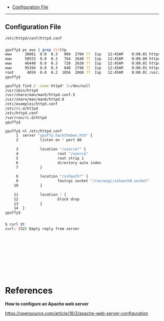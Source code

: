 - [Configuration File](#configuration-file)

-------------------------------------------

## Configuration File
```sh
/etc/httpd/conf/httpd.conf
```

### 
```sh
ypuffy$ ps aux | grep [h]ttp
www      30861  0.0  0.3   904  2704 ??  Isp   12:45AM    0:00.01 httpd: logger (httpd)
www      58553  0.0  0.3   764  2640 ??  Isp   12:45AM    0:00.00 httpd: server (httpd)
www      46448  0.0  0.3   728  2620 ??  Isp   12:45AM    0:00.01 httpd: server (httpd)
www      95394  0.0  0.3   848  2796 ??  Isp   12:45AM    0:00.01 httpd: server (httpd)
root      4059  0.0  0.2  1056  2068 ??  Isp   12:45AM    0:00.01 /usr/sbin/httpd
ypuffy$ 

ypuffy$ find / -name httpd* 2>/dev/null 
/usr/sbin/httpd
/usr/share/man/man5/httpd.conf.5
/usr/share/man/man8/httpd.8
/etc/examples/httpd.conf
/etc/rc.d/httpd
/etc/httpd.conf
/var/run/rc.d/httpd
ypuffy$

ypuffy$ nl /etc/httpd.conf
     1  server "ypuffy.hackthebox.htb" {
     2          listen on * port 80
      
     3          location "/userca*" {
     4                  root "/userca"
     5                  root strip 1
     6                  directory auto index
     7          }
      
     8          location "/sshauth*" {
     9                  fastcgi socket "/run/wsgi/sshauthd.socket"
    10          }
      
    11          location * {
    12                  block drop
    13          }
    14  }
ypuffy$
```

### 
```sh
$ curl $t   
curl: (52) Empty reply from server
```



### 
```sh

```

### 
```sh

```

### 
```sh

```

### 
```sh

```

### 
```sh

```

### 
```sh

```

# References

**How to configure an Apache web server**

https://opensource.com/article/18/2/apache-web-server-configuration